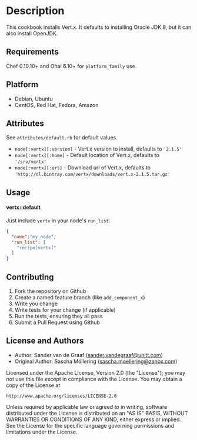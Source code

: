 Description
==============
This cookbook installs Vert.x. It defaults to installing Oracle JDK 8, but it can also install OpenJDK. 

Requirements
------------
Chef 0.10.10+ and Ohai 6.10+ for `platform_family` use.

## Platform
* Debian, Ubuntu
* CentOS, Red Hat, Fedora, Amazon


Attributes
----------
See `attributes/default.rb` for default values.

* `node[:vertx][:version]` - Vert.x version to install, defaults to `'2.1.5'`
* `node[:vertx][:home]` - Default location of Vert.x, defaults to `'/srv/vertx'`
* `node[:vertx][:url]` - Download url of Vert.x, defaults to `'http://dl.bintray.com/vertx/downloads/vert.x-2.1.5.tar.gz'`


Usage
-----
#### vertx::default

Just include `vertx` in your node's `run_list`:

```json
{
  "name":"my_node",
  "run_list": [
    "recipe[vertx]"
  ]
}
```

Contributing
------------
1. Fork the repository on Github
2. Create a named feature branch (like `add_component_x`)
3. Write you change
4. Write tests for your change (if applicable)
5. Run the tests, ensuring they all pass
6. Submit a Pull Request using Github

License and Authors
-------------------

* Author: Sander van de Graaf (<sander.vandegraaf@unitt.com>)
* Original Author: Sascha Möllering (<sascha.moellering@zanox.com>)

Licensed under the Apache License, Version 2.0 (the "License");
you may not use this file except in compliance with the License.
You may obtain a copy of the License at

    http://www.apache.org/licenses/LICENSE-2.0

Unless required by applicable law or agreed to in writing, software
distributed under the License is distributed on an "AS IS" BASIS,
WITHOUT WARRANTIES OR CONDITIONS OF ANY KIND, either express or implied.
See the License for the specific language governing permissions and
limitations under the License.

